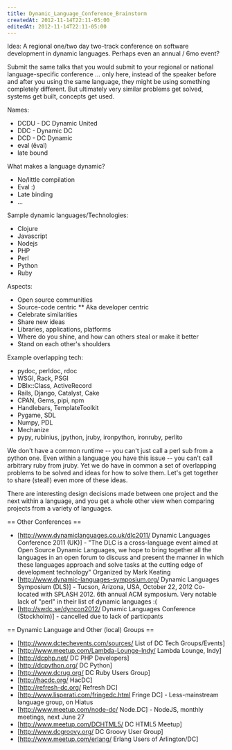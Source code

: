 ```yaml
---
title: Dynamic_Language_Conference_Brainstorm
createdAt: 2012-11-14T22:11-05:00
editedAt: 2012-11-14T22:11-05:00
---
```


Idea: A regional one/two day two-track conference on software development in dynamic languages. Perhaps even an annual / 6mo event?

Submit the same talks that you would submit to your regional or national language-specific conference ... only here, instead of the speaker before and after you using the same language, they might be using something completely different. But ultimately very similar problems get solved, systems get built, concepts get used.

Names:
* DCDU - DC Dynamic United
* DDC - Dynamic DC
* DCD - DC Dynamic
* eval (ēval)
* late bound

What makes a language dynamic?
* No/little compilation
* Eval :)
* Late binding
* ...

Sample dynamic languages/Technologies:
* Clojure
* Javascript
* Nodejs
* PHP
* Perl
* Python
* Ruby

Aspects:
* Open source communities
* Source-code centric
** Aka developer centric
* Celebrate similarities
* Share new ideas
* Libraries, applications, platforms
* Where do you shine, and how can others steal or make it better
* Stand on each other's shoulders

Example overlapping tech:
* pydoc, perldoc, rdoc
* WSGI, Rack, PSGI
* DBIx::Class, ActiveRecord
* Rails, Django, Catalyst, Cake
* CPAN, Gems, pipi, npm
* Handlebars, TemplateToolkit
* Pygame, SDL
* Numpy, PDL
* Mechanize
* pypy, rubinius, jpython, jruby, ironpython, ironruby, perlito

We don't have a common runtime -- you can't just call a perl sub from a python one. Even within a language you have this issue -- you can't call arbitrary ruby from jruby. Yet we do have in common a set of overlapping problems to be solved and ideas for how to solve them. Let's get together to share (steal!) even more of these ideas.

There are interesting design decisions made between one project and the next within a language, and you get a whole other view when comparing projects from a variety of languages.

== Other Conferences ==
* [http://www.dynamiclanguages.co.uk/dlc2011/ Dynamic Languages Conference 2011 (UK)] - "The DLC is a cross-language event aimed at Open Source Dynamic Languages, we hope to bring together all the languages in an open forum to discuss and present the manner in which these languages approach and solve tasks at the cutting edge of development technology" Organized by Mark Keating
* [http://www.dynamic-languages-symposium.org/ Dynamic Languages Symposium (DLS)] - Tucson, Arizona, USA, October 22, 2012
Co-located with SPLASH 2012. 6th annual ACM symposium. Very notable lack of "perl" in their list of dynamic languages :(
* [http://swdc.se/dyncon2012/ Dynamic Languages Conference (Stockholm)] - cancelled due to lack of particpants

== Dynamic Language and Other (local) Groups ==
* [http://www.dctechevents.com/sources/ List of DC Tech Groups/Events]
* [http://www.meetup.com/Lambda-Lounge-Indy/ Lambda Lounge, Indy]
* [http://dcphp.net/ DC PHP Developers]
* [http://dcpython.org/ DC Python]
* [http://www.dcrug.org/ DC Ruby Users Group]
* [http://hacdc.org/ HacDC]
* [http://refresh-dc.org/ Refresh DC]
* [http://www.lisperati.com/fringedc.html Fringe DC] - Less-mainstream language group, on Hiatus
* [http://www.meetup.com/node-dc/ Node.DC] - NodeJS, monthly meetings, next June 27
* [http://www.meetup.com/DCHTML5/ DC HTML5 Meetup]
* [http://www.dcgroovy.org/ DC Groovy User Group]
* [http://www.meetup.com/erlang/ Erlang Users of Arlington/DC]

